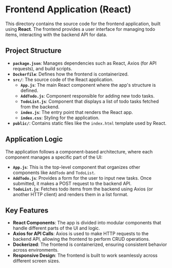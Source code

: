 
# Frontend Application (React)

This directory contains the source code for the frontend application, built using **React**. The frontend provides a user interface for managing todo items, interacting with the backend API for data.

## Project Structure

- **`package.json`**: Manages dependencies such as React, Axios (for API requests), and build scripts.
- **`Dockerfile`**: Defines how the frontend is containerized.
- **`src/`**: The source code of the React application.
  - **`App.js`**: The main React component where the app's structure is defined.
  - **`AddTodo.js`**: Component responsible for adding new todo tasks.
  - **`TodoList.js`**: Component that displays a list of todo tasks fetched from the backend.
  - **`index.js`**: The entry point that renders the React app.
  - **`index.css`**: Styling for the application.
- **`public/`**: Contains static files like the `index.html` template used by React.

## Application Logic

The application follows a component-based architecture, where each component manages a specific part of the UI:
- **`App.js`**: This is the top-level component that organizes other components like `AddTodo` and `TodoList`.
- **`AddTodo.js`**: Provides a form for the user to input new tasks. Once submitted, it makes a POST request to the backend API.
- **`TodoList.js`**: Fetches todo items from the backend using Axios (or another HTTP client) and renders them in a list format.

## Key Features
- **React Components**: The app is divided into modular components that handle different parts of the UI and logic.
- **Axios for API Calls**: Axios is used to make HTTP requests to the backend API, allowing the frontend to perform CRUD operations.
- **Dockerized**: The frontend is containerized, ensuring consistent behavior across environments.
- **Responsive Design**: The frontend is built to work seamlessly across different screen sizes.

